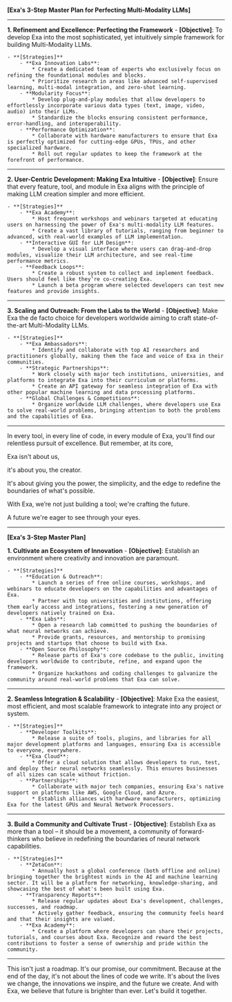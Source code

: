 
**[Exa's 3-Step Master Plan for Perfecting Multi-Modality LLMs]**

---

**1. Refinement and Excellence: Perfecting the Framework**
    - **[Objective]**: To develop Exa into the most sophisticated, yet intuitively simple framework for building Multi-Modality LLMs.

    - **[Strategies]**
        - **Exa Innovation Labs**: 
            * Create a dedicated team of experts who exclusively focus on refining the foundational modules and blocks.
            * Prioritize research in areas like advanced self-supervised learning, multi-modal integration, and zero-shot learning.
        - **Modularity Focus**:
            * Develop plug-and-play modules that allow developers to effortlessly incorporate various data types (text, image, video, audio) into their LLMs.
            * Standardize the blocks ensuring consistent performance, error-handling, and interoperability.
        - **Performance Optimization**:
            * Collaborate with hardware manufacturers to ensure that Exa is perfectly optimized for cutting-edge GPUs, TPUs, and other specialized hardware. 
            * Roll out regular updates to keep the framework at the forefront of performance.

---

**2. User-Centric Development: Making Exa Intuitive**
    - **[Objective]**: Ensure that every feature, tool, and module in Exa aligns with the principle of making LLM creation simpler and more efficient.

    - **[Strategies]**
        - **Exa Academy**:
            * Host frequent workshops and webinars targeted at educating users on harnessing the power of Exa's multi-modality LLM features.
            * Create a vast library of tutorials, ranging from beginner to advanced, with real-world examples of LLM implementation.
        - **Interactive GUI for LLM Design**:
            * Develop a visual interface where users can drag-and-drop modules, visualize their LLM architecture, and see real-time performance metrics.
        - **Feedback Loops**:
            * Create a robust system to collect and implement feedback. Users should feel like they’re co-creating Exa.
            * Launch a beta program where selected developers can test new features and provide insights.

---

**3. Scaling and Outreach: From the Labs to the World**
    - **[Objective]**: Make Exa the de facto choice for developers worldwide aiming to craft state-of-the-art Multi-Modality LLMs.

    - **[Strategies]**
        - **Exa Ambassadors**:
            * Identify and collaborate with top AI researchers and practitioners globally, making them the face and voice of Exa in their communities.
        - **Strategic Partnerships**:
            * Work closely with major tech institutions, universities, and platforms to integrate Exa into their curriculum or platforms.
            * Create an API gateway for seamless integration of Exa with other popular machine learning and data processing platforms.
        - **Global Challenges & Competitions**:
            * Organize worldwide LLM challenges, where developers use Exa to solve real-world problems, bringing attention to both the problems and the capabilities of Exa.

---


In every tool, in every line of code, in every module of Exa, you'll find our relentless pursuit of excellence. But remember, at its core, 

Exa isn't about us,

it's about you, the creator. 

It's about giving you the power, the simplicity, and the edge to redefine the boundaries of what's possible. 

With Exa, we’re not just building a tool; we're crafting the future. 

A future we're eager to see through your eyes.




------























**[Exa's 3-Step Master Plan]**

**1. Cultivate an Ecosystem of Innovation**
    - **[Objective]**: Establish an environment where creativity and innovation are paramount.
    
    - **[Strategies]**
        - **Education & Outreach**: 
            * Launch a series of free online courses, workshops, and webinars to educate developers on the capabilities and advantages of Exa.
            * Partner with top universities and institutions, offering them early access and integrations, fostering a new generation of developers natively trained on Exa.
        - **Exa Labs**: 
            * Open a research lab committed to pushing the boundaries of what neural networks can achieve.
            * Provide grants, resources, and mentorship to promising projects and startups that choose to build with Exa.
        - **Open Source Philosophy**:
            * Release parts of Exa's core codebase to the public, inviting developers worldwide to contribute, refine, and expand upon the framework.
            * Organize hackathons and coding challenges to galvanize the community around real-world problems that Exa can solve.

---

**2. Seamless Integration & Scalability**
    - **[Objective]**: Make Exa the easiest, most efficient, and most scalable framework to integrate into any project or system.
    
    - **[Strategies]**
        - **Developer Toolkits**:
            * Release a suite of tools, plugins, and libraries for all major development platforms and languages, ensuring Exa is accessible to everyone, everywhere.
        - **Exa Cloud**:
            * Offer a cloud solution that allows developers to run, test, and deploy their neural networks seamlessly. This ensures businesses of all sizes can scale without friction.
        - **Partnerships**:
            * Collaborate with major tech companies, ensuring Exa's native support on platforms like AWS, Google Cloud, and Azure.
            * Establish alliances with hardware manufacturers, optimizing Exa for the latest GPUs and Neural Network Processors.

---

**3. Build a Community and Cultivate Trust**
    - **[Objective]**: Establish Exa as more than a tool – it should be a movement, a community of forward-thinkers who believe in redefining the boundaries of neural network capabilities.
    
    - **[Strategies]**
        - **ZetaCon**:
            * Annually host a global conference (both offline and online) bringing together the brightest minds in the AI and machine learning sector. It will be a platform for networking, knowledge-sharing, and showcasing the best of what's been built using Exa.
        - **Transparency Reports**:
            * Release regular updates about Exa's development, challenges, successes, and roadmap.
            * Actively gather feedback, ensuring the community feels heard and that their insights are valued.
        - **Exa Academy**:
            * Create a platform where developers can share their projects, tutorials, and courses about Exa. Recognize and reward the best contributions to foster a sense of ownership and pride within the community.

---

This isn't just a roadmap. It's our promise, our commitment. Because at the end of the day, it's not about the lines of code we write. It's about the lives we change, the innovations we inspire, and the future we create. And with Exa, we believe that future is brighter than ever. Let's build it together.


